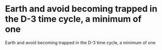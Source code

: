 # Earth and avoid becoming trapped in the D-3 time cycle, a minimum of one

Earth and avoid becoming trapped in the D-3 time cycle, a minimum of one